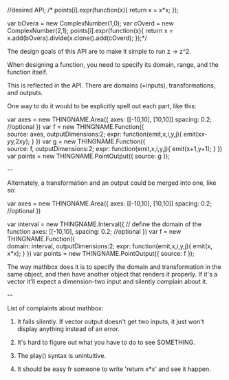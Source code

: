 

//desired API;
/*
points[i].expr(function(x){
return x = x*x;
});

var bOvera = new ComplexNumber(1,0);
var cOverd = new ComplexNumber(2,1);
points[i].expr(function(x){
return x = x.add(bOvera).divide(x.clone().add(cOverd);
});*/

The design goals of this API are to make it simple to run z -> z^2.

When designing a function, you need to specify its domain, range, and the function itself.

This is reflected in the API. There are domains (=inputs), transformations, and outputs.

One way to do it would to be explicitly spell out each part, like this:

var axes = new THINGNAME.Area({
axes: [[-10,10],
	[10,10]]
spacing: 0.2; //optional
})
var f = new THINGNAME.Function({	
	source: axes,
	outputDimensions:2;
	expr: function(emit,x,i,y,j){
		emit(x*x-y*y,2*x*y);
	}
})
var g = new THINGNAME.Function({	
	source: f,
	outputDimensions:2;
	expr: function(emit,x,i,y,j){
		emit(x+1,y+1);
	}
})
var points = new THINGNAME.PointOutput({
		source: g
	});


--

Alternately, a transformation and an output could be merged into one, like so:

var axes = new THINGNAME.Area({
axes: [[-10,10],
	[10,10]]
spacing: 0.2; //optional
})

var interval = new THINGNAME.Interval({ // define the domain of the function
axes: [[-10,10],
spacing: 0.2; //optional
})
var f = new THINGNAME.Function({	
	domain: interval,
	outputDimensions:2;
	expr: function(emit,x,i,y,j){
		emit(x, x*x);
	}
})
var points = new THINGNAME.PointOutput({
		source: f
	});


The way mathbox does it is to specify the domain and transformation in the same object, and then have another object that renders it properly. If it's a vector it'll expect a dimension-two input and silently complain about it.

--

List of complaints about mathbox:
1) It fails silently. If vector output doesn't get two inputs, it just won't display anything instead of an error.
2) It's hard to figure out what you have to do to see SOMETHING. 
3) The play() syntax is unintuitive.


4) It should be easy fr someone to write 'return x*x' and see it happen.

